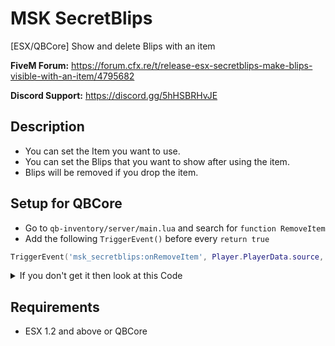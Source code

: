 # MSK SecretBlips
[ESX/QBCore] Show and delete Blips with an item

**FiveM Forum:** https://forum.cfx.re/t/release-esx-secretblips-make-blips-visible-with-an-item/4795682

**Discord Support:** https://discord.gg/5hHSBRHvJE

## Description
* You can set the Item you want to use.
* You can set the Blips that you want to show after using the item.
* Blips will be removed if you drop the item.

## Setup for QBCore
* Go to `qb-inventory/server/main.lua` and search for `function RemoveItem`
* Add the following `TriggerEvent()` before every `return true`
```lua
TriggerEvent('msk_secretblips:onRemoveItem', Player.PlayerData.source, item, amount)
```
<details>
<summary>If you don't get it then look at this Code</summary>
	local function RemoveItem(source, item, amount, slot)
		local Player = QBCore.Functions.GetPlayer(source)

		if not Player then return false end

		amount = tonumber(amount) or 1
		slot = tonumber(slot)

		if slot then
			if Player.PlayerData.items[slot].amount > amount then
				Player.PlayerData.items[slot].amount = Player.PlayerData.items[slot].amount - amount
				Player.Functions.SetPlayerData("items", Player.PlayerData.items)

				if not Player.Offline then
					TriggerEvent('qb-log:server:CreateLog', 'playerinventory', 'RemoveItem', 'red', '**' .. GetPlayerName(source) .. ' (citizenid: ' .. Player.PlayerData.citizenid .. ' | id: ' .. source .. ')** lost item: [slot:' .. slot .. '], itemname: ' .. Player.PlayerData.items[slot].name .. ', removed amount: ' .. amount .. ', new total amount: ' .. Player.PlayerData.items[slot].amount)
				end
				
				TriggerEvent('msk_secretblips:onRemoveItem', Player.PlayerData.source, item, amount)
				return true
			elseif Player.PlayerData.items[slot].amount == amount then
				Player.PlayerData.items[slot] = nil
				Player.Functions.SetPlayerData("items", Player.PlayerData.items)

				if Player.Offline then return true end

				TriggerEvent('qb-log:server:CreateLog', 'playerinventory', 'RemoveItem', 'red', '**' .. GetPlayerName(source) .. ' (citizenid: ' .. Player.PlayerData.citizenid .. ' | id: ' .. source .. ')** lost item: [slot:' .. slot .. '], itemname: ' .. item .. ', removed amount: ' .. amount .. ', item removed')
				TriggerEvent('msk_secretblips:onRemoveItem', Player.PlayerData.source, item, amount)
				return true
			end
		else
			local slots = GetSlotsByItem(Player.PlayerData.items, item)
			local amountToRemove = amount

			if not slots then return false end

			for _, _slot in pairs(slots) do
				if Player.PlayerData.items[_slot].amount > amountToRemove then
					Player.PlayerData.items[_slot].amount = Player.PlayerData.items[_slot].amount - amountToRemove
					Player.Functions.SetPlayerData("items", Player.PlayerData.items)

					if not Player.Offline then
						TriggerEvent('qb-log:server:CreateLog', 'playerinventory', 'RemoveItem', 'red', '**' .. GetPlayerName(source) .. ' (citizenid: ' .. Player.PlayerData.citizenid .. ' | id: ' .. source .. ')** lost item: [slot:' .. _slot .. '], itemname: ' .. Player.PlayerData.items[_slot].name .. ', removed amount: ' .. amount .. ', new total amount: ' .. Player.PlayerData.items[_slot].amount)
					end
					TriggerEvent('msk_secretblips:onRemoveItem', Player.PlayerData.source, item, amount)
					return true
				elseif Player.PlayerData.items[_slot].amount == amountToRemove then
					Player.PlayerData.items[_slot] = nil
					Player.Functions.SetPlayerData("items", Player.PlayerData.items)

					if Player.Offline then return true end

					TriggerEvent('qb-log:server:CreateLog', 'playerinventory', 'RemoveItem', 'red', '**' .. GetPlayerName(source) .. ' (citizenid: ' .. Player.PlayerData.citizenid .. ' | id: ' .. source .. ')** lost item: [slot:' .. _slot .. '], itemname: ' .. item .. ', removed amount: ' .. amount .. ', item removed')
					TriggerEvent('msk_secretblips:onRemoveItem', Player.PlayerData.source, item, amount)
					return true
				end
			end
		end
		return false
	end
</details>


## Requirements
* ESX 1.2 and above or QBCore
